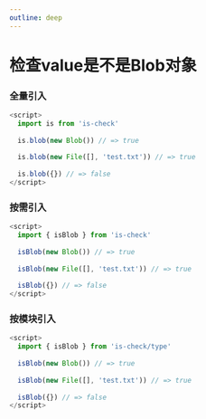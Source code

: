 ```yaml
---
outline: deep
---
```


# 检查value是不是Blob对象

### 全量引入
```javascript
<script>
  import is from 'is-check'
  
  is.blob(new Blob()) // => true
  
  is.blob(new File([], 'test.txt')) // => true
  
  is.blob({}) // => false
</script>
````
### 按需引入
```javascript
<script>
  import { isBlob } from 'is-check'
  
  isBlob(new Blob()) // => true
  
  isBlob(new File([], 'test.txt')) // => true
  
  isBlob({}) // => false
</script>
````
### 按模块引入
```javascript
<script>
  import { isBlob } from 'is-check/type'
  
  isBlob(new Blob()) // => true
  
  isBlob(new File([], 'test.txt')) // => true
  
  isBlob({}) // => false
</script>
````